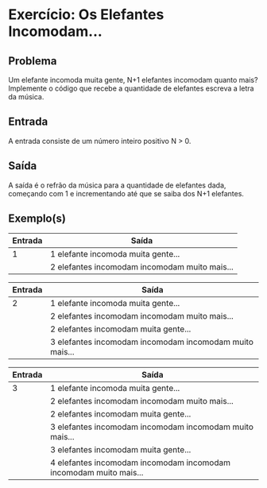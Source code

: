 Exercício: Os Elefantes Incomodam...
====================================


Problema
--------

Um elefante incomoda muita gente, N+1 elefantes incomodam quanto mais? Implemente o código que recebe a quantidade de elefantes escreva a letra da música.

Entrada
-------

A entrada consiste de um número inteiro positivo N > 0.

Saída
-------

A saída é o refrão da música para a quantidade de elefantes dada, começando com 1 e incrementando até que se saiba dos N+1 elefantes.


Exemplo(s)
----------

| Entrada | Saída                                         |
|---------|-----------------------------------------------|
| 1       | 1 elefante incomoda muita gente...            |
|         | 2 elefantes incomodam incomodam muito mais... |

| Entrada | Saída                                                   |
|---------|---------------------------------------------------------|
| 2       | 1 elefante incomoda muita gente...                      |
|         | 2 elefantes incomodam incomodam muito mais...           |
|         | 2 elefantes incomodam muita gente...                    |
|         | 3 elefantes incomodam incomodam incomodam muito mais... |

| Entrada | Saída                                                             |
|---------|-------------------------------------------------------------------|
| 3       | 1 elefante incomoda muita gente...                                |
|         | 2 elefantes incomodam incomodam muito mais...                     |
|         | 2 elefantes incomodam muita gente...                              |
|         | 3 elefantes incomodam incomodam incomodam muito mais...           |
|         | 3 elefantes incomodam muita gente...                              |
|         | 4 elefantes incomodam incomodam incomodam incomodam muito mais... |